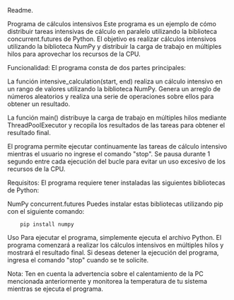 Readme.

Programa de cálculos intensivos
Este programa es un ejemplo de cómo distribuir tareas intensivas de cálculo en paralelo utilizando la biblioteca concurrent.futures de Python. El objetivo es realizar cálculos intensivos utilizando la biblioteca NumPy y distribuir la carga de trabajo en múltiples hilos para aprovechar los recursos de la CPU.

Funcionalidad:
El programa consta de dos partes principales:

La función intensive_calculation(start, end) realiza un cálculo intensivo en un rango de valores utilizando la biblioteca NumPy. Genera un arreglo de números aleatorios y realiza una serie de operaciones sobre ellos para obtener un resultado.

La función main() distribuye la carga de trabajo en múltiples hilos mediante ThreadPoolExecutor y recopila los resultados de las tareas para obtener el resultado final.

El programa permite ejecutar continuamente las tareas de cálculo intensivo mientras el usuario no ingrese el comando "stop". Se pausa durante 1 segundo entre cada ejecución del bucle para evitar un uso excesivo de los recursos de la CPU.

Requisitos:
El programa requiere tener instaladas las siguientes bibliotecas de Python:

NumPy
concurrent.futures
Puedes instalar estas bibliotecas utilizando pip con el siguiente comando:

        pip install numpy

Uso
Para ejecutar el programa, simplemente ejecuta el archivo Python. El programa comenzará a realizar los cálculos intensivos en múltiples hilos y mostrará el resultado final. Si deseas detener la ejecución del programa, ingresa el comando "stop" cuando se te solicite.

Nota: Ten en cuenta la advertencia sobre el calentamiento de la PC mencionada anteriormente y monitorea la temperatura de tu sistema mientras se ejecuta el programa.
